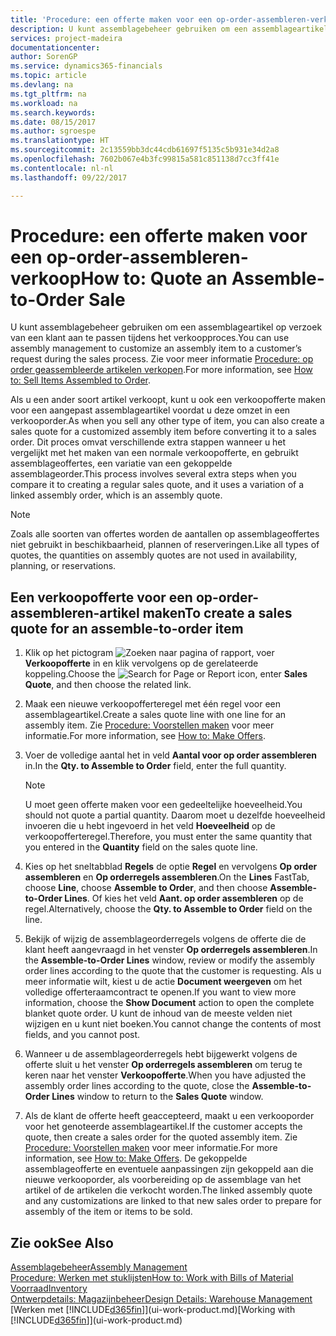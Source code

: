 ```yaml
---
title: 'Procedure: een offerte maken voor een op-order-assembleren-verkoop | Microsoft Docs'
description: U kunt assemblagebeheer gebruiken om een assemblageartikel op verzoek van een klant aan te passen tijdens het verkoopproces.
services: project-madeira
documentationcenter: 
author: SorenGP
ms.service: dynamics365-financials
ms.topic: article
ms.devlang: na
ms.tgt_pltfrm: na
ms.workload: na
ms.search.keywords: 
ms.date: 08/15/2017
ms.author: sgroespe
ms.translationtype: HT
ms.sourcegitcommit: 2c13559bb3dc44cdb61697f5135c5b931e34d2a8
ms.openlocfilehash: 7602b067e4b3fc99815a581c851138d7cc3ff41e
ms.contentlocale: nl-nl
ms.lasthandoff: 09/22/2017

---
```

# <a name="how-to-quote-an-assemble-to-order-sale"></a><span data-ttu-id="af1b4-103">Procedure: een offerte maken voor een op-order-assembleren-verkoop</span><span class="sxs-lookup"><span data-stu-id="af1b4-103">How to: Quote an Assemble-to-Order Sale</span></span>
<span data-ttu-id="af1b4-104">U kunt assemblagebeheer gebruiken om een assemblageartikel op verzoek van een klant aan te passen tijdens het verkoopproces.</span><span class="sxs-lookup"><span data-stu-id="af1b4-104">You can use assembly management to customize an assembly item to a customer’s request during the sales process.</span></span> <span data-ttu-id="af1b4-105">Zie voor meer informatie [Procedure: op order geassembleerde artikelen verkopen](assembly-how-to-sell-items-assembled-to-order.md).</span><span class="sxs-lookup"><span data-stu-id="af1b4-105">For more information, see [How to: Sell Items Assembled to Order](assembly-how-to-sell-items-assembled-to-order.md).</span></span>  

<span data-ttu-id="af1b4-106">Als u een ander soort artikel verkoopt, kunt u ook een verkoopofferte maken voor een aangepast assemblageartikel voordat u deze omzet in een verkooporder.</span><span class="sxs-lookup"><span data-stu-id="af1b4-106">As when you sell any other type of item, you can also create a sales quote for a customized assembly item before converting it to a sales order.</span></span> <span data-ttu-id="af1b4-107">Dit proces omvat verschillende extra stappen wanneer u het vergelijkt met het maken van een normale verkoopofferte, en gebruikt assemblageoffertes, een variatie van een gekoppelde assemblageorder.</span><span class="sxs-lookup"><span data-stu-id="af1b4-107">This process involves several extra steps when you compare it to creating a regular sales quote, and it uses a variation of a linked assembly order, which is an assembly quote.</span></span>

> [!NOTE]  
>  <span data-ttu-id="af1b4-108">Zoals alle soorten van offertes worden de aantallen op assemblageoffertes niet gebruikt in beschikbaarheid, plannen of reserveringen.</span><span class="sxs-lookup"><span data-stu-id="af1b4-108">Like all types of quotes, the quantities on assembly quotes are not used in availability, planning, or reservations.</span></span>  

## <a name="to-create-a-sales-quote-for-an-assemble-to-order-item"></a><span data-ttu-id="af1b4-109">Een verkoopofferte voor een op-order-assembleren-artikel maken</span><span class="sxs-lookup"><span data-stu-id="af1b4-109">To create a sales quote for an assemble-to-order item</span></span>  
1.  <span data-ttu-id="af1b4-110">Klik op het pictogram ![Zoeken naar pagina of rapport](media/ui-search/search_small.png "pictogram Zoeken naar pagina of rapport"), voer **Verkoopofferte** in en klik vervolgens op de gerelateerde koppeling.</span><span class="sxs-lookup"><span data-stu-id="af1b4-110">Choose the ![Search for Page or Report](media/ui-search/search_small.png "Search for Page or Report icon") icon, enter **Sales Quote**, and then choose the related link.</span></span>  
2.  <span data-ttu-id="af1b4-111">Maak een nieuwe verkoopofferteregel met één regel voor een assemblageartikel.</span><span class="sxs-lookup"><span data-stu-id="af1b4-111">Create a sales quote line with one line for an assembly item.</span></span> <span data-ttu-id="af1b4-112">Zie [Procedure: Voorstellen maken](sales-how-make-offers.md) voor meer informatie.</span><span class="sxs-lookup"><span data-stu-id="af1b4-112">For more information, see [How to: Make Offers](sales-how-make-offers.md).</span></span>  
3.  <span data-ttu-id="af1b4-113">Voer de volledige aantal het in veld **Aantal voor op order assembleren** in.</span><span class="sxs-lookup"><span data-stu-id="af1b4-113">In the **Qty. to Assemble to Order** field, enter the full quantity.</span></span>

    > [!NOTE]  
    >  <span data-ttu-id="af1b4-114">U moet geen offerte maken voor een gedeeltelijke hoeveelheid.</span><span class="sxs-lookup"><span data-stu-id="af1b4-114">You should not quote a partial quantity.</span></span> <span data-ttu-id="af1b4-115">Daarom moet u dezelfde hoeveelheid invoeren die u hebt ingevoerd in het veld **Hoeveelheid** op de verkoopofferteregel.</span><span class="sxs-lookup"><span data-stu-id="af1b4-115">Therefore, you must enter the same quantity that you entered in the **Quantity** field on the sales quote line.</span></span>  

4.  <span data-ttu-id="af1b4-116">Kies op het sneltabblad **Regels** de optie **Regel** en vervolgens **Op order assembleren** en **Op orderregels assembleren**.</span><span class="sxs-lookup"><span data-stu-id="af1b4-116">On the **Lines** FastTab, choose **Line**, choose **Assemble to Order**, and then choose **Assemble-to-Order Lines**.</span></span> <span data-ttu-id="af1b4-117">Of kies het veld **Aant. op order assembleren** op de regel.</span><span class="sxs-lookup"><span data-stu-id="af1b4-117">Alternatively, choose the **Qty. to Assemble to Order** field on the line.</span></span>  
5.  <span data-ttu-id="af1b4-118">Bekijk of wijzig de assemblageorderregels volgens de offerte die de klant heeft aangevraagd in het venster **Op orderregels assembleren**.</span><span class="sxs-lookup"><span data-stu-id="af1b4-118">In the **Assemble-to-Order Lines** window, review or modify the assembly order lines according to the quote that the customer is requesting.</span></span> <span data-ttu-id="af1b4-119">Als u meer informatie wilt, kiest u de actie **Document weergeven** om het volledige offerteraamcontract te openen.</span><span class="sxs-lookup"><span data-stu-id="af1b4-119">If you want to view more information, choose the **Show Document** action to open the complete blanket quote order.</span></span> <span data-ttu-id="af1b4-120">U kunt de inhoud van de meeste velden niet wijzigen en u kunt niet boeken.</span><span class="sxs-lookup"><span data-stu-id="af1b4-120">You cannot change the contents of most fields, and you cannot post.</span></span>  
6.  <span data-ttu-id="af1b4-121">Wanneer u de assemblageorderregels hebt bijgewerkt volgens de offerte sluit u het venster **Op orderregels assembleren** om terug te keren naar het venster **Verkoopofferte**.</span><span class="sxs-lookup"><span data-stu-id="af1b4-121">When you have adjusted the assembly order lines according to the quote, close the **Assemble-to-Order Lines** window to return to the **Sales Quote** window.</span></span>  
7.  <span data-ttu-id="af1b4-122">Als de klant de offerte heeft geaccepteerd, maakt u een verkooporder voor het genoteerde assemblageartikel.</span><span class="sxs-lookup"><span data-stu-id="af1b4-122">If the customer accepts the quote, then create a sales order for the quoted assembly item.</span></span> <span data-ttu-id="af1b4-123">Zie [Procedure: Voorstellen maken](sales-how-make-offers.md) voor meer informatie.</span><span class="sxs-lookup"><span data-stu-id="af1b4-123">For more information, see [How to: Make Offers](sales-how-make-offers.md).</span></span> <span data-ttu-id="af1b4-124">De gekoppelde assemblageofferte en eventuele aanpassingen zijn gekoppeld aan die nieuwe verkooporder, als voorbereiding op de assemblage van het artikel of de artikelen die verkocht worden.</span><span class="sxs-lookup"><span data-stu-id="af1b4-124">The linked assembly quote and any customizations are linked to that new sales order to prepare for assembly of the item or items to be sold.</span></span>  

## <a name="see-also"></a><span data-ttu-id="af1b4-125">Zie ook</span><span class="sxs-lookup"><span data-stu-id="af1b4-125">See Also</span></span>  
[<span data-ttu-id="af1b4-126">Assemblagebeheer</span><span class="sxs-lookup"><span data-stu-id="af1b4-126">Assembly Management</span></span>](assembly-assemble-items.md)  
[<span data-ttu-id="af1b4-127">Procedure: Werken met stuklijsten</span><span class="sxs-lookup"><span data-stu-id="af1b4-127">How to: Work with Bills of Material</span></span>](inventory-how-work-BOMs.md)  
[<span data-ttu-id="af1b4-128">Voorraad</span><span class="sxs-lookup"><span data-stu-id="af1b4-128">Inventory</span></span>](inventory-manage-inventory.md)  
[<span data-ttu-id="af1b4-129">Ontwerpdetails: Magazijnbeheer</span><span class="sxs-lookup"><span data-stu-id="af1b4-129">Design Details: Warehouse Management</span></span>](design-details-warehouse-management.md)  
<span data-ttu-id="af1b4-130">[Werken met [!INCLUDE[d365fin](includes/d365fin_md.md)]](ui-work-product.md)</span><span class="sxs-lookup"><span data-stu-id="af1b4-130">[Working with [!INCLUDE[d365fin](includes/d365fin_md.md)]](ui-work-product.md)</span></span>

